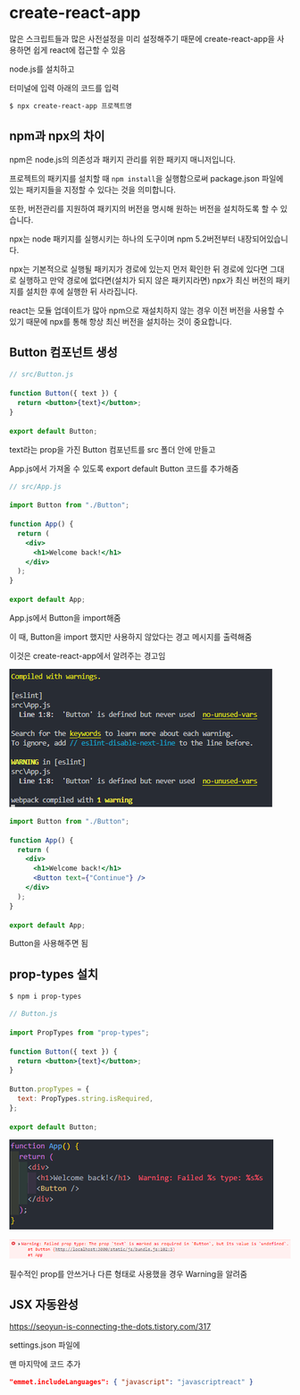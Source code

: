 # create-react-app

많은 스크립트들과 많은 사전설정을 미리 설정해주기 때문에 create-react-app을 사용하면 쉽게 react에 접근할 수 있음



node.js를 설치하고

터미널에 입력 아래의 코드를 입력

```bash
$ npx create-react-app 프로젝트명
```



## npm과 npx의 차이

npm은 node.js의 의존성과 패키지 관리를 위한 패키지 매니저입니다.

프로젝트의 패키지를 설치할 때 `npm install`을 실행함으로써 package.json 파일에 있는 패키지들을 지정할 수 있다는 것을 의미합니다.

또한, 버전관리를 지원하여 패키지의 버전을 명시해 원하는 버전을 설치하도록 할 수 있습니다.



npx는 node 패키지를 실행시키는 하나의 도구이며 npm 5.2버전부터 내장되어있습니다.

npx는 기본적으로 실행될 패키지가 경로에 있는지 먼저 확인한 뒤 경로에 있다면 그대로 실행하고 만약 경로에 없다면(설치가 되지 않은 패키지라면) npx가 최신 버전의 패키지를 설치한 후에 실행한 뒤 사라집니다.



react는 모듈 업데이트가 많아 npm으로 재설치하지 않는 경우 이전 버전을 사용할 수 있기 때문에 npx를 통해 항상 최신 버전을 설치하는 것이 중요합니다.



## Button 컴포넌트 생성

```jsx
// src/Button.js

function Button({ text }) {
  return <button>{text}</button>;
}

export default Button;
```

text라는 prop을 가진 Button 컴포넌트를 src 폴더 안에 만들고

App.js에서 가져올 수 있도록 export default Button 코드를 추가해줌



```jsx
// src/App.js

import Button from "./Button";

function App() {
  return (
    <div>
      <h1>Welcome back!</h1>
    </div>
  );
}

export default App;
```

App.js에서 Button을 import해줌



이 때, Button을 import 했지만 사용하지 않았다는 경고 메시지를 출력해줌

이것은 create-react-app에서 알려주는 경고임

![image-20230426003850268](6.createReactApp.assets/image-20230426003850268.png)



```jsx
import Button from "./Button";

function App() {
  return (
    <div>
      <h1>Welcome back!</h1>
      <Button text={"Continue"} />
    </div>
  );
}

export default App;
```

Button을 사용해주면 됨



## prop-types 설치

```bash
$ npm i prop-types
```



```jsx
// Button.js

import PropTypes from "prop-types";

function Button({ text }) {
  return <button>{text}</button>;
}

Button.propTypes = {
  text: PropTypes.string.isRequired,
};

export default Button;
```

![image-20230426004526699](6.createReactApp.assets/image-20230426004526699.png)

![image-20230426004606461](6.createReactApp.assets/image-20230426004606461.png)

필수적인 prop를 안쓰거나 다른 형태로 사용했을 경우 Warning을 알려줌



## JSX 자동완성

https://seoyun-is-connecting-the-dots.tistory.com/317

settings.json 파일에

맨 마지막에 코드 추가

```json
"emmet.includeLanguages": { "javascript": "javascriptreact" }
```



